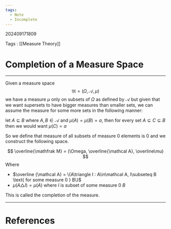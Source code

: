 ```yaml
---
tags:
  - Note
  - Incomplete
---
```

202409171809

Tags : [[Measure Theory]]
# Completion of a Measure Space
---
Given a measure space 
$$
\mathfrak M = (\Omega, \mathcal A, \mu)
$$
we have a measure $\mu$ only on subsets of $\Omega$ as defined by $\mathcal A$ but given that we want supersets to have bigger measures than smaller sets, we can assume the measure for some more sets in the following manner:

let $A \subseteq B$ where $A, B \in \mathcal A$ and $\mu(A) = \mu(B)=a$, then for every set $A \subseteq C \subseteq B$ then we would want $\mu(C)=a$

So we define that measure of all subsets of measure $0$ elements is $0$ and we construct the following space.

$$
\overline{\mathfrak M} = (\Omega, \overline{\mathcal A}, \overline\mu)
$$
Where
- $\overline {\mathcal A} = \{A\triangle I : A\in\mathcal A, I\subseteq B \text{ for some measure 0 } B\}$
- $\mu(A\triangle I) =\mu(A)$ where $I$ is subset of some measure $0\ B$

This is called the completion of the measure.

---
# References
